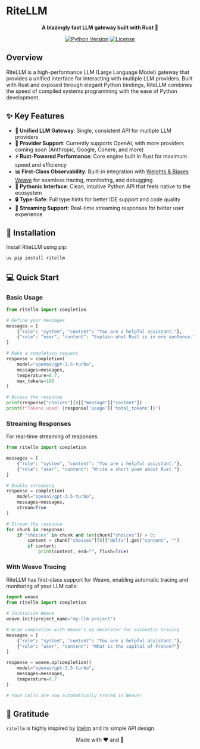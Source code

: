 # RiteLLM

<div align="center">

**A blazingly fast LLM gateway built with Rust 🦀**

[![Python Version](https://img.shields.io/badge/python-3.12+-blue.svg)](https://www.python.org/downloads/)
[![License](https://img.shields.io/badge/license-MIT-green.svg)](LICENSE)

</div>

## Overview

RiteLLM is a high-performance LLM (Large Language Model) gateway that provides a unified interface for interacting with multiple LLM providers. Built with Rust and exposed through elegant Python bindings, RiteLLM combines the speed of compiled systems programming with the ease of Python development.

## ✨ Key Features

- **🚀 Unified LLM Gateway**: Single, consistent API for multiple LLM providers
- **🔌 Provider Support**: Currently supports OpenAI, with more providers coming soon (Anthropic, Google, Cohere, and more)
- **⚡ Rust-Powered Performance**: Core engine built in Rust for maximum speed and efficiency
- **📊 First-Class Observability**: Built-in integration with [Weights & Biases Weave](https://wandb.ai/site/weave) for seamless tracing, monitoring, and debugging
- **🐍 Pythonic Interface**: Clean, intuitive Python API that feels native to the ecosystem
- **🔒 Type-Safe**: Full type hints for better IDE support and code quality
- **🌊 Streaming Support**: Real-time streaming responses for better user experience

## 🚀 Installation

Install RiteLLM using pip:

```bash
uv pip install ritellm
```

## 💻 Quick Start

### Basic Usage

```python
from ritellm import completion

# Define your messages
messages = [
    {"role": "system", "content": "You are a helpful assistant."},
    {"role": "user", "content": "Explain what Rust is in one sentence."}
]

# Make a completion request
response = completion(
    model="openai/gpt-3.5-turbo",
    messages=messages,
    temperature=0.7,
    max_tokens=100
)

# Access the response
print(response["choices"][0]["message"]["content"])
print(f"Tokens used: {response['usage']['total_tokens']}")
```

### Streaming Responses

For real-time streaming of responses:

```python
from ritellm import completion

messages = [
    {"role": "system", "content": "You are a helpful assistant."},
    {"role": "user", "content": "Write a short poem about Rust."}
]

# Enable streaming
response = completion(
    model="openai/gpt-3.5-turbo",
    messages=messages,
    stream=True
)

# Stream the response
for chunk in response:
    if "choices" in chunk and len(chunk["choices"]) > 0:
        content = chunk["choices"][0]["delta"].get("content", "")
        if content:
            print(content, end="", flush=True)
```

### With Weave Tracing

RiteLLM has first-class support for Weave, enabling automatic tracing and monitoring of your LLM calls:

```python
import weave
from ritellm import completion

# Initialize Weave
weave.init(project_name="my-llm-project")

# Wrap completion with Weave's op decorator for automatic tracing
messages = [
    {"role": "system", "content": "You are a helpful assistant."},
    {"role": "user", "content": "What is the capital of France?"}
]

response = weave.op(completion)(
    model="openai/gpt-3.5-turbo",
    messages=messages,
    temperature=0.7
)

# Your calls are now automatically traced in Weave!
```

## 🙏 Gratitude

`ritellm` is highly inspired by [litellm](https://github.com/BerriAI/litellm) and its simple API design.

<div align="center">
Made with ❤️ and 🦀
</div>
